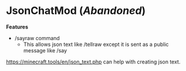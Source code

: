 # JsonChatMod (*Abandoned*)
**Features**

* /sayraw command
  * This allows json text like /tellraw except it is sent as a public message like /say
  
https://minecraft.tools/en/json_text.php can help with creating json text.
